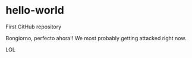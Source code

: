 # hello-world
First GitHub repository 

Bongiorno, perfecto ahora!!
We most probably getting attacked right now.

LOL
